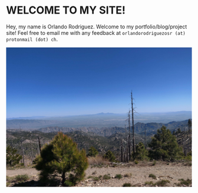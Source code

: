 # WELCOME TO MY SITE!

Hey, my name is Orlando Rodriguez. Welcome to my portfolio/blog/project site! Feel free to email me with any feedback at `orlandorodriguezosr (at) protonmail (dot) ch`.

![Image title](images/mt_lemmon.jpg)

